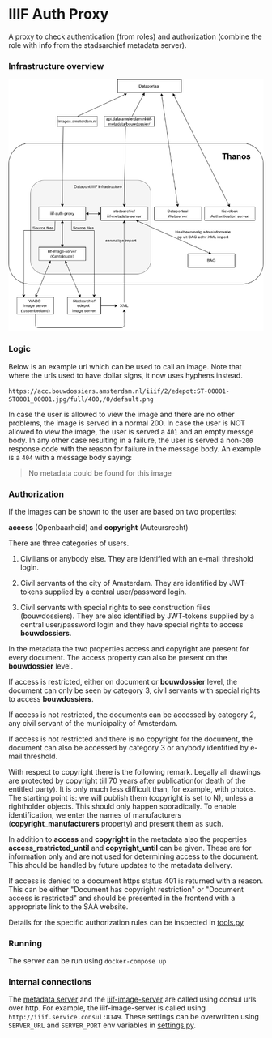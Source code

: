 # IIIF Auth Proxy
A proxy to check authentication (from roles) and authorization (combine the role with info from the 
stadsarchief metadata server).

### Infrastructure overview

![The infrastructure](iiif_infrastructure_v5.png)

### Logic

Below is an example url which can be used to call an image. Note that where the urls used to have dollar signs, it 
now uses hyphens instead. 

    https://acc.bouwdossiers.amsterdam.nl/iiif/2/edepot:ST-00001-ST0001_00001.jpg/full/400,/0/default.png

In case the user is allowed to view the image and there are no other problems, the image is served in a normal 200.
In case the user is NOT allowed to view the image, the user is served a `401` and an empty messge body.
In any other case resulting in a failure, the user is served a non-`200` response code with the reason for failure 
in the message body. An example is a `404` with a message body saying:

> No metadata could be found for this image

### Authorization

If the images can be shown to the user are based on two properties:

**access** (Openbaarheid)  and **copyright** (Auteursrecht)

There are three categories of users.

1) Civilians or anybody else. They are identified with an e-mail threshold login.

2) Civil servants of the city of Amsterdam. They are identified by JWT-tokens supplied by a central user/password login. 

3) Civil servants with special rights to see construction files (bouwdossiers). They are also identified by JWT-tokens supplied by a central user/password login and they have 
   special rights to access **bouwdossiers**.

In the metadata the two properties access and copyright are present for every document. The access property can also be present on the **bouwdossier** level.

If access is restricted, either on document or **bouwdossier** level, the document can only be seen by category 3, civil servants with special rights to access **bouwdossiers**.

If access is not restricted, the documents can be accessed by category 2, any civil servant of the municipality of Amsterdam.

If access is not restricted and there is no copyright for the document, the document can also be accessed by category 3 or
anybody identified by e-mail threshold.

With respect to copyright there is the following remark. Legally all drawings are protected by copyright till 70 years after publication(or death of the entitled party).
It is only much less difficult than, for example, with photos. The starting point is: we will publish them (copyright is set to N), unless a rightholder objects.
This should only happen sporadically. To enable identification, we enter the names of manufacturers (**copyright_manufacturers** property) and present them as such.

In addition to **access** and **copyright** in the metadata also the properties **access_restricted_until** and **copyright_until** can be given. These are for information
only and are not used for determining access to the document. This should be handled by future updates to the metadata delivery.

If access is denied to a document https status 401 is returned with a reason. This can be either "Document has copyright restriction" or "Document access is restricted"
and should be presented in the frontend with a appropriate link to the SAA website.

Details for the specific authorization rules can be inspected in [tools.py](src/iiif/tools.py)

### Running

The server can be run using `docker-compose up`

### Internal connections
The [metadata server](https://github.com/Amsterdam/stadsarchief) and the 
[iiif-image-server](https://github.com/Amsterdam/iiif-image-server) are called using consul urls over http. For 
example, the iiif-image-server is called using `http://iiif.service.consul:8149`. These settings can be overwritten 
using `SERVER_URL` and `SERVER_PORT` env variables in [settings.py](src/main/settings.py). 
